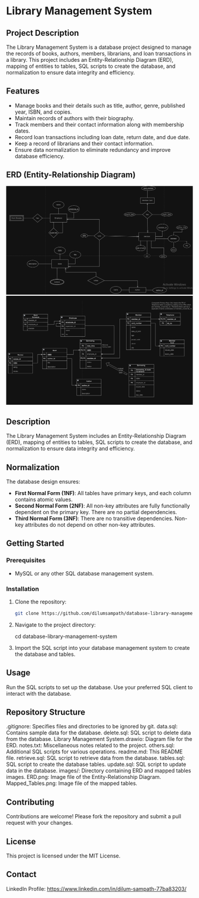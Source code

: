# Library Management System

## Project Description

The Library Management System is a database project designed to manage the records of books, authors, members, librarians, and loan transactions in a library. This project includes an Entity-Relationship Diagram (ERD), mapping of entities to tables, SQL scripts to create the database, and normalization to ensure data integrity and efficiency.

## Features

- Manage books and their details such as title, author, genre, published year, ISBN, and copies.
- Maintain records of authors with their biography.
- Track members and their contact information along with membership dates.
- Record loan transactions including loan date, return date, and due date.
- Keep a record of librarians and their contact information.
- Ensure data normalization to eliminate redundancy and improve database efficiency.

## ERD (Entity-Relationship Diagram)

![ERD](erd_diagram.png)
![Mapped Tables](ERD_mapped_tables.png)

## Description

The Library Management System includes an Entity-Relationship Diagram (ERD), mapping of entities to tables, SQL scripts to create the database, and normalization to ensure data integrity and efficiency.

## Normalization

The database design ensures:

- **First Normal Form (1NF)**: All tables have primary keys, and each column contains atomic values.
- **Second Normal Form (2NF)**: All non-key attributes are fully functionally dependent on the primary key. There are no partial dependencies.
- **Third Normal Form (3NF)**: There are no transitive dependencies. Non-key attributes do not depend on other non-key attributes.

## Getting Started

### Prerequisites

- MySQL or any other SQL database management system.

### Installation

1. Clone the repository:
   ```sh
   git clone https://github.com/dilumsampath/database-library-management-system.git

2. Navigate to the project directory:

   cd database-library-management-system

3. Import the SQL script into your database management system to create the database and tables.

## Usage

Run the SQL scripts to set up the database.
Use your preferred SQL client to interact with the database.

## Repository Structure

.gitignore: Specifies files and directories to be ignored by git.
data.sql: Contains sample data for the database.
delete.sql: SQL script to delete data from the database.
Library Management System.drawio: Diagram file for the ERD.
notes.txt: Miscellaneous notes related to the project.
others.sql: Additional SQL scripts for various operations.
readme.md: This README file.
retrieve.sql: SQL script to retrieve data from the database.
tables.sql: SQL script to create the database tables.
update.sql: SQL script to update data in the database.
images/: Directory containing ERD and mapped tables images.
ERD.png: Image file of the Entity-Relationship Diagram.
Mapped_Tables.png: Image file of the mapped tables.

## Contributing

Contributions are welcome! Please fork the repository and submit a pull request with your changes.

## License
This project is licensed under the MIT License.

## Contact
LinkedIn Profile: https://www.linkedin.com/in/dilum-sampath-77ba83203/ 


